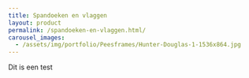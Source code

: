 ```yaml
---
title: Spandoeken en vlaggen
layout: product
permalink: /spandoeken-en-vlaggen.html/
carousel_images:
  - /assets/img/portfolio/Peesframes/Hunter-Douglas-1-1536x864.jpg
---
```


Dit is een test
